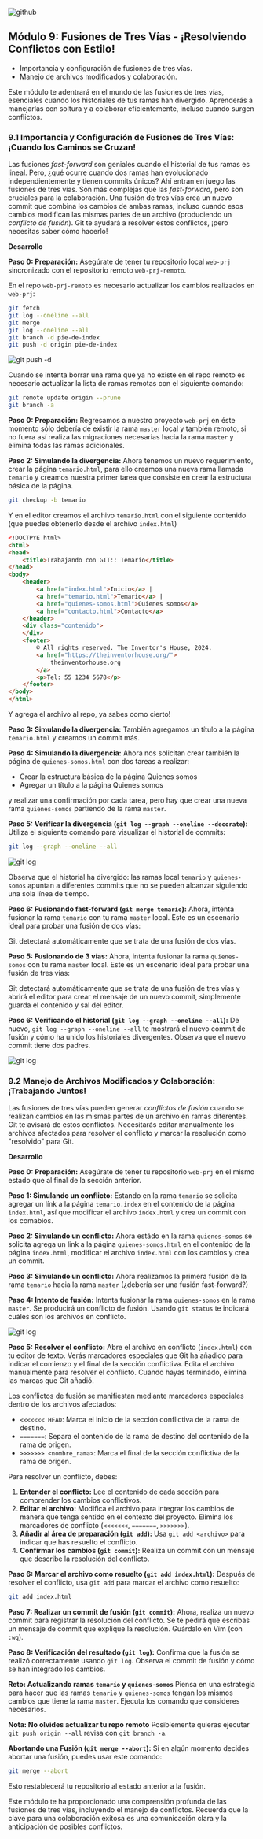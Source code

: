 ![github](media/modulo_08/distribuido-vcs.png)

## Módulo 9: Fusiones de Tres Vías - ¡Resolviendo Conflictos con Estilo!

- Importancia y configuración de fusiones de tres vías.
- Manejo de archivos modificados y colaboración.

Este módulo te adentrará en el mundo de las fusiones de tres vías, esenciales cuando los historiales de tus ramas han divergido. Aprenderás a manejarlas con soltura y a colaborar eficientemente, incluso cuando surgen conflictos.

### 9.1 Importancia y Configuración de Fusiones de Tres Vías: ¡Cuando los Caminos se Cruzan!

Las fusiones *fast-forward* son geniales cuando el historial de tus ramas es lineal.  Pero, ¿qué ocurre cuando dos ramas han evolucionado independientemente y tienen commits únicos?  Ahí entran en juego las fusiones de tres vías.  Son más complejas que las *fast-forward*, pero son cruciales para la colaboración. Una fusión de tres vías crea un nuevo commit que combina los cambios de ambas ramas, incluso cuando esos cambios modifican las mismas partes de un archivo (produciendo un *conflicto de fusión*).  Git te ayudará a resolver estos conflictos, ¡pero necesitas saber cómo hacerlo!

**Desarrollo**

**Paso 0: Preparación:**  Asegúrate de tener tu repositorio local `web-prj` sincronizado con el repositorio remoto `web-prj-remoto`.

En el repo `web-prj-remoto` es necesario actualizar los cambios realizados en `web-prj`:

```bash
git fetch
git log --oneline --all
git merge
git log --oneline --all
git branch -d pie-de-index
git push -d origin pie-de-index
```

![git push -d](media/modulo_09/git-push-1.png)

Cuando se intenta borrar una rama que ya no existe en el repo remoto es necesario actualizar la lista de ramas remotas con el siguiente comando:

```bash
git remote update origin --prune
git branch -a
```

**Paso 0: Preparación:** Regresamos a nuestro proyecto `web-prj` en éste momento sólo debería de existir la rama `master` local y también remoto, si no fuera así realiza las migraciones necesarias hacia la rama `master` y elimina todas las ramas adicionales.

**Paso 2: Simulando la divergencia:** Ahora tenemos un nuevo requerimiento, crear la página `temario.html`, para ello creamos una nueva rama llamada `temario` y creamos nuestra primer tarea que consiste en crear la estructura básica de la página.

```bash
git checkup -b temario
```
Y en el editor creamos el archivo `temario.html` con el siguiente contenido (que puedes obtenerlo desde el archivo `index.html`)

```html
<!DOCTPYE html>
<html>
<head>
	<title>Trabajando con GIT:: Temario</title>
</head>
<body>
	<header>
		<a href="index.html">Inicio</a> |
		<a href="temario.html">Temario</a> |
		<a href="quienes-somos.html">Quienes somos</a>
		<a href="contacto.html">Contacto</a>
	</header>
	<div class="contenido">
	</div>
	<footer>
		© All rights reserved. The Inventor's House, 2024.
		<a href="https://theinventorhouse.org/">
			theinventorhouse.org
		</a>
		<p>Tel: 55 1234 5678</p>
	</footer>
</body>
</html>
```
Y agrega el archivo al repo, ya sabes como cierto!

**Paso 3: Simulando la divergencia:** También agregamos un título a la página `temario.html` y creamos un commit más.

**Paso 4: Simulando la divergencia:** Ahora nos solicitan crear también la página de `quienes-somos.html` con dos tareas a realizar:

- Crear la estructura básica de la página Quienes somos
- Agregar un título a la página Quienes somos

y realizar una confirmación por cada tarea, pero hay que crear una nueva rama `quienes-somos` partiendo de la rama `master`.

**Paso 5: Verificar la divergencia (`git log --graph --oneline --decorate`):**  Utiliza el siguiente comando para visualizar el historial de commits:

```bash
git log --graph --oneline --all
```
![git log](media/modulo_09/git-log-1.png)

Observa que el historial ha divergido: las ramas local `temario` y `quienes-somos` apuntan a diferentes commits que no se pueden alcanzar siguiendo una sola línea de tiempo.

**Paso 6: Fusionando fast-forward (`git merge temario`):**  Ahora, intenta fusionar la rama `temario` con tu rama `master` local.  Este es un escenario ideal para probar una fusión de dos vías:

Git detectará automáticamente que se trata de una fusión de dos vías.

**Paso 5: Fusionando de 3 vías:** Ahora, intenta fusionar la rama `quienes-somos` con tu rama `master` local.  Este es un escenario ideal para probar una fusión de tres vías:

Git detectará automáticamente que se trata de una fusión de tres vías y abrirá el editor para crear el mensaje de un nuevo commit, simplemente guarda el contenido y sal del editor.

**Paso 6: Verificando el historial (`git log --graph --oneline --all`):**  De nuevo, `git log --graph --oneline --all` te mostrará el nuevo commit de fusión y cómo ha unido los historiales divergentes.  Observa que el nuevo commit tiene dos padres.

![git log](media/modulo_09/git-log-2.png)


### 9.2 Manejo de Archivos Modificados y Colaboración: ¡Trabajando Juntos!

Las fusiones de tres vías pueden generar *conflictos de fusión* cuando se realizan cambios en las mismas partes de un archivo en ramas diferentes.  Git te avisará de estos conflictos.  Necesitarás editar manualmente los archivos afectados para resolver el conflicto y marcar la resolución como "resolvido" para Git.


**Desarrollo**

**Paso 0: Preparación:**  Asegúrate de tener tu repositorio `web-prj` en el mismo estado que al final de la sección anterior.

**Paso 1: Simulando un conflicto:**  Estando en la rama `temario` se solicita agregar un línk a la página `temario.index` en el contenido de la página `index.html`, así que modificar el archivo `index.html` y crea un commit con los comabios.

**Paso 2: Simulando un conflicto:** Ahora estádo en la rama `quienes-somos` se solicita agrega un link a la página `quienes-somos.html` en el contenido de la página `index.html`, modificar el archivo `index.html` con los cambios y crea un commit.

**Paso 3: Simulando un conflicto:** Ahora realizamos la primera fusión de la rama `temario` hacia la rama `master` (¿debería ser una fusión fast-forward?)

**Paso 4: Intento de fusión:** Intenta fusionar la rama `quienes-somos` en la rama `master`.  Se producirá un conflicto de fusión. Usando `git status` te indicará cuáles son los archivos en conflicto.

![git log](media/modulo_09/git-merge-1.png)

**Paso 5: Resolver el conflicto:**  Abre el archivo en conflicto (`index.html`) con tu editor de texto.  Verás marcadores especiales que Git ha añadido para indicar el comienzo y el final de la sección conflictiva. Edita el archivo manualmente para resolver el conflicto.  Cuando hayas terminado, elimina las marcas que Git añadió.

Los conflictos de fusión se manifiestan mediante marcadores especiales dentro de los archivos afectados:

* `<<<<<<< HEAD`:  Marca el inicio de la sección conflictiva de la rama de destino.
* `=======`: Separa el contenido de la rama de destino del contenido de la rama de origen.
* `>>>>>>> <nombre_rama>`: Marca el final de la sección conflictiva de la rama de origen.

Para resolver un conflicto, debes:

1. **Entender el conflicto:**  Lee el contenido de cada sección para comprender los cambios conflictivos.
2. **Editar el archivo:**  Modifica el archivo para integrar los cambios de manera que tenga sentido en el contexto del proyecto.  Elimina los marcadores de conflicto (`<<<<<<<`, `=======`, `>>>>>>>`).
3. **Añadir al área de preparación (`git add`):** Usa `git add <archivo>` para indicar que has resuelto el conflicto.
4. **Confirmar los cambios (`git commit`):**  Realiza un commit con un mensaje que describe la resolución del conflicto.


**Paso 6: Marcar el archivo como resuelto (`git add index.html`):**  Después de resolver el conflicto, usa `git add` para marcar el archivo como resuelto:

```bash
git add index.html
```

**Paso 7: Realizar un commit de fusión (`git commit`):**  Ahora, realiza un nuevo commit para registrar la resolución del conflicto.  Se te pedirá que escribas un mensaje de commit que explique la resolución.  Guárdalo en Vim (con `:wq`).

**Paso 8: Verificación del resultado (`git log`):**  Confirma que la fusión se realizó correctamente usando `git log`.  Observa el commit de fusión y cómo se han integrado los cambios.

**Reto: Actualizando ramas `temario` y `quienes-somos`** Piensa en una estrategia para hacer que las ramas `temario` y `quienes-somos` tengan los mismos cambios que tiene la rama `master`. Ejecuta los comando que consideres necesarios.

**Nota: No olvides actualizar tu repo remoto** Posiblemente quieras ejecutar `git push origin --all` revisa con `git branch -a`.

**Abortando una Fusión (`git merge --abort`):** Si en algún momento decides abortar una fusión, puedes usar este comando:

```bash
git merge --abort
```
Esto restablecerá tu repositorio al estado anterior a la fusión.

Este módulo te ha proporcionado una comprensión profunda de las fusiones de tres vías, incluyendo el manejo de conflictos.  Recuerda que la clave para una colaboración exitosa es una comunicación clara y la anticipación de posibles conflictos.  

